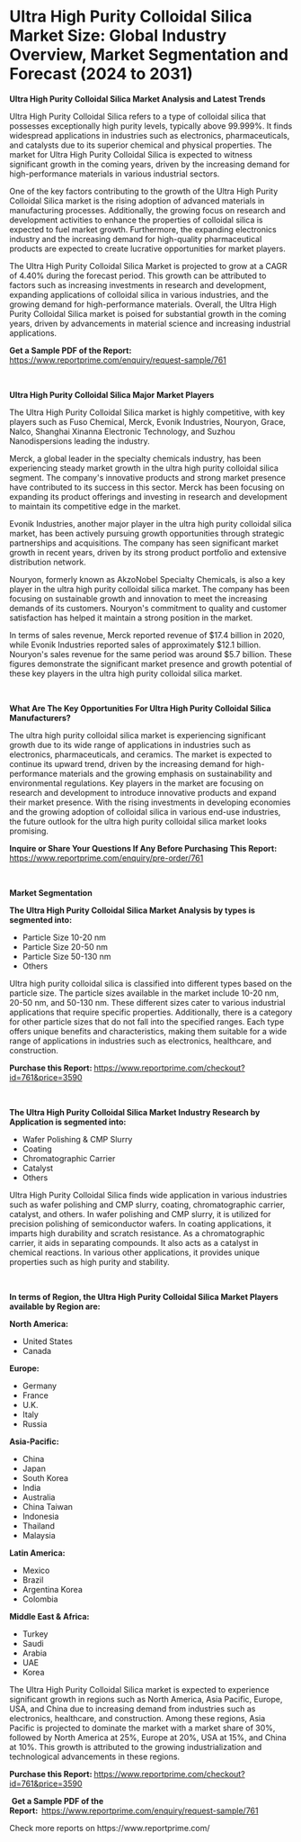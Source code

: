 <p><h1>Ultra High Purity Colloidal Silica Market Size: Global Industry Overview, Market Segmentation and Forecast (2024 to 2031)</h1></p><p><strong>Ultra High Purity Colloidal Silica Market Analysis and Latest Trends</strong></p>
<p><p>Ultra High Purity Colloidal Silica refers to a type of colloidal silica that possesses exceptionally high purity levels, typically above 99.999%. It finds widespread applications in industries such as electronics, pharmaceuticals, and catalysts due to its superior chemical and physical properties. The market for Ultra High Purity Colloidal Silica is expected to witness significant growth in the coming years, driven by the increasing demand for high-performance materials in various industrial sectors.</p><p>One of the key factors contributing to the growth of the Ultra High Purity Colloidal Silica market is the rising adoption of advanced materials in manufacturing processes. Additionally, the growing focus on research and development activities to enhance the properties of colloidal silica is expected to fuel market growth. Furthermore, the expanding electronics industry and the increasing demand for high-quality pharmaceutical products are expected to create lucrative opportunities for market players.</p><p>The Ultra High Purity Colloidal Silica Market is projected to grow at a CAGR of 4.40% during the forecast period. This growth can be attributed to factors such as increasing investments in research and development, expanding applications of colloidal silica in various industries, and the growing demand for high-performance materials. Overall, the Ultra High Purity Colloidal Silica market is poised for substantial growth in the coming years, driven by advancements in material science and increasing industrial applications.</p></p>
<p><strong>Get a Sample PDF of the Report:&nbsp;</strong> <a href="https://www.reportprime.com/enquiry/request-sample/761">https://www.reportprime.com/enquiry/request-sample/761</a></p>
<p>&nbsp;</p>
<p><strong>Ultra High Purity Colloidal Silica Major Market Players</strong></p>
<p><p>The Ultra High Purity Colloidal Silica market is highly competitive, with key players such as Fuso Chemical, Merck, Evonik Industries, Nouryon, Grace, Nalco, Shanghai Xinanna Electronic Technology, and Suzhou Nanodispersions leading the industry.</p><p>Merck, a global leader in the specialty chemicals industry, has been experiencing steady market growth in the ultra high purity colloidal silica segment. The company's innovative products and strong market presence have contributed to its success in this sector. Merck has been focusing on expanding its product offerings and investing in research and development to maintain its competitive edge in the market.</p><p>Evonik Industries, another major player in the ultra high purity colloidal silica market, has been actively pursuing growth opportunities through strategic partnerships and acquisitions. The company has seen significant market growth in recent years, driven by its strong product portfolio and extensive distribution network.</p><p>Nouryon, formerly known as AkzoNobel Specialty Chemicals, is also a key player in the ultra high purity colloidal silica market. The company has been focusing on sustainable growth and innovation to meet the increasing demands of its customers. Nouryon's commitment to quality and customer satisfaction has helped it maintain a strong position in the market.</p><p>In terms of sales revenue, Merck reported revenue of $17.4 billion in 2020, while Evonik Industries reported sales of approximately $12.1 billion. Nouryon's sales revenue for the same period was around $5.7 billion. These figures demonstrate the significant market presence and growth potential of these key players in the ultra high purity colloidal silica market.</p></p>
<p>&nbsp;</p>
<p><strong>What Are The Key Opportunities For Ultra High Purity Colloidal Silica Manufacturers?</strong></p>
<p><p>The ultra high purity colloidal silica market is experiencing significant growth due to its wide range of applications in industries such as electronics, pharmaceuticals, and ceramics. The market is expected to continue its upward trend, driven by the increasing demand for high-performance materials and the growing emphasis on sustainability and environmental regulations. Key players in the market are focusing on research and development to introduce innovative products and expand their market presence. With the rising investments in developing economies and the growing adoption of colloidal silica in various end-use industries, the future outlook for the ultra high purity colloidal silica market looks promising.</p></p>
<p><strong>Inquire or Share Your Questions If Any Before Purchasing This Report:</strong> <a href="https://www.reportprime.com/enquiry/pre-order/761">https://www.reportprime.com/enquiry/pre-order/761</a></p>
<p>&nbsp;</p>
<p><strong>Market Segmentation</strong></p>
<p><strong>The Ultra High Purity Colloidal Silica Market Analysis by types is segmented into:</strong></p>
<p><ul><li>Particle Size 10-20 nm</li><li>Particle Size 20-50 nm</li><li>Particle Size 50-130 nm</li><li>Others</li></ul></p>
<p><p>Ultra high purity colloidal silica is classified into different types based on the particle size. The particle sizes available in the market include 10-20 nm, 20-50 nm, and 50-130 nm. These different sizes cater to various industrial applications that require specific properties. Additionally, there is a category for other particle sizes that do not fall into the specified ranges. Each type offers unique benefits and characteristics, making them suitable for a wide range of applications in industries such as electronics, healthcare, and construction.</p></p>
<p><strong>Purchase this Report:&nbsp;</strong><a href="https://www.reportprime.com/checkout?id=761&price=3590">https://www.reportprime.com/checkout?id=761&price=3590</a></p>
<p>&nbsp;</p>
<p><strong>The Ultra High Purity Colloidal Silica Market Industry Research by Application is segmented into:</strong></p>
<p><ul><li>Wafer Polishing & CMP Slurry</li><li>Coating</li><li>Chromatographic Carrier</li><li>Catalyst</li><li>Others</li></ul></p>
<p><p>Ultra High Purity Colloidal Silica finds wide application in various industries such as wafer polishing and CMP slurry, coating, chromatographic carrier, catalyst, and others. In wafer polishing and CMP slurry, it is utilized for precision polishing of semiconductor wafers. In coating applications, it imparts high durability and scratch resistance. As a chromatographic carrier, it aids in separating compounds. It also acts as a catalyst in chemical reactions. In various other applications, it provides unique properties such as high purity and stability.</p></p>
<p>&nbsp;</p>
<p><strong>In terms of Region, the Ultra High Purity Colloidal Silica Market Players available by Region are:</strong></p>
<p>
    <p> <strong> North America: </strong>
        <ul>
            <li>United States</li>
            <li>Canada</li>
        </ul>
        </p> 
    <p> <strong> Europe: </strong>
        <ul>
            <li>Germany</li>
            <li>France</li>
            <li>U.K.</li>
            <li>Italy</li>
            <li>Russia</li>
        </ul>
        </p> 
    <p> <strong> Asia-Pacific: </strong>
        <ul>
            <li>China</li>
            <li>Japan</li>
            <li>South Korea</li>
            <li>India</li>
            <li>Australia</li>
            <li>China Taiwan</li>
            <li>Indonesia</li>
            <li>Thailand</li>
            <li>Malaysia</li>
        </ul>
        </p> 
    <p> <strong> Latin America: </strong>
        <ul>
            <li>Mexico</li>
            <li>Brazil</li>
            <li>Argentina Korea</li>
            <li>Colombia</li>
        </ul>
        </p> 
    <p> <strong> Middle East & Africa: </strong>
        <ul>
            <li>Turkey</li>
            <li>Saudi</li>
            <li>Arabia</li>
            <li>UAE</li>
            <li>Korea</li>
        </ul>
    </p>
    </p>
<p><p>The Ultra High Purity Colloidal Silica market is expected to experience significant growth in regions such as North America, Asia Pacific, Europe, USA, and China due to increasing demand from industries such as electronics, healthcare, and construction. Among these regions, Asia Pacific is projected to dominate the market with a market share of 30%, followed by North America at 25%, Europe at 20%, USA at 15%, and China at 10%. This growth is attributed to the growing industrialization and technological advancements in these regions.</p></p>
<p><strong>Purchase this Report: </strong><a href="https://www.reportprime.com/checkout?id=761&price=3590">https://www.reportprime.com/checkout?id=761&price=3590</a></p>
<p>&nbsp;<strong>Get a Sample PDF of the Report:&nbsp;&nbsp;</strong><a href="https://www.reportprime.com/enquiry/request-sample/761">https://www.reportprime.com/enquiry/request-sample/761</a></p>
<p><strong></strong></p>
<p>Check more reports on https://www.reportprime.com/</p>